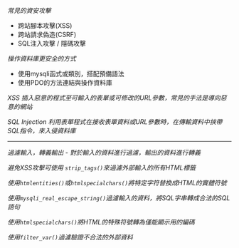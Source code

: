 *常見的資安攻擊*
* 跨站腳本攻擊(XSS)
* 跨站請求偽造(CSRF)
* SQL注入攻擊 / 隱碼攻擊

*操作資料庫更安全的方式*
* 使用mysqli函式或類別，搭配預備語法
* 使用PDO的方法連結與操作資料庫

*XSS*
*插入惡意的程式至可輸入的表單或可修改的URL參數，常見的手法是導向惡意的網站*

*SQL Injection*
*利用表單程式在接收表單資料或URL參數時，在傳輸資料中挾帶SQL指令，來入侵資料庫*

***

*過濾輸入，轉義輸出 - 對於輸入的資料進行過濾，輸出的資料進行轉義*

*避免XSS攻擊可使用 `strip_tags()`來過濾外部輸入的所有HTML標籤*

*使用`htmlentities()`或`htmlspecialchars()`將特定字符替換成HTML的實體符號*

*使用`mysqli_real_escape_string()`過濾輸入的資料，將SQL字串轉成合法的SQL語句*

*使用`htmlspecialchars()`將HTML的特殊符號轉為僅能顯示用的編碼*

*使用`filter_var()`過濾驗證不合法的外部資料*

